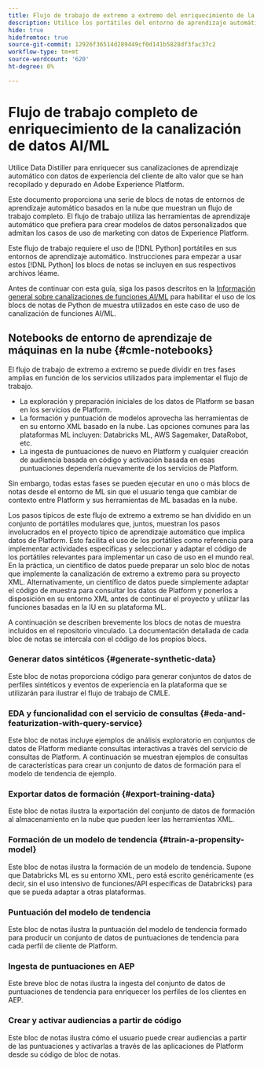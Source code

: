 ```yaml
---
title: Flujo de trabajo de extremo a extremo del enriquecimiento de la canalización de datos AI/ML
description: Utilice los portátiles del entorno de aprendizaje automático basados en la nube para crear un modelo de formación y puntuación que prediga las conversiones de suscripción a partir de los datos de Adobe Experience Platform.
hide: true
hidefromtoc: true
source-git-commit: 12926f36514d289449cf0d141b5828df3fac37c2
workflow-type: tm+mt
source-wordcount: '620'
ht-degree: 0%

---
```


<!-- 
title: Cloud Machine Learning Environment Notebooks
Cloud machine learning environment notebooks
Old title: 
# AI/ML data pipeline enrichment end-to-end workflow
-->

# Flujo de trabajo completo de enriquecimiento de la canalización de datos AI/ML

Utilice Data Distiller para enriquecer sus canalizaciones de aprendizaje automático con datos de experiencia del cliente de alto valor que se han recopilado y depurado en Adobe Experience Platform.

Este documento proporciona una serie de blocs de notas de entornos de aprendizaje automático basados en la nube que muestran un flujo de trabajo completo. El flujo de trabajo utiliza las herramientas de aprendizaje automático que prefiera para crear modelos de datos personalizados que admitan los casos de uso de marketing con datos de Experience Platform.

Este flujo de trabajo requiere el uso de [!DNL Python] portátiles en sus entornos de aprendizaje automático. Instrucciones para empezar a usar estos [!DNL Python] los blocs de notas se incluyen en sus respectivos archivos léame.

Antes de continuar con esta guía, siga los pasos descritos en la [Información general sobre canalizaciones de funciones AI/ML](./overview.md) para habilitar el uso de los blocs de notas de Python de muestra utilizados en este caso de uso de canalización de funciones AI/ML.

## Notebooks de entorno de aprendizaje de máquinas en la nube {#cmle-notebooks}

El flujo de trabajo de extremo a extremo se puede dividir en tres fases amplias en función de los servicios utilizados para implementar el flujo de trabajo.

- La exploración y preparación iniciales de los datos de Platform se basan en los servicios de Platform.
- La formación y puntuación de modelos aprovecha las herramientas de en su entorno XML basado en la nube. Las opciones comunes para las plataformas ML incluyen: Databricks ML, AWS Sagemaker, DataRobot, etc.
- La ingesta de puntuaciones de nuevo en Platform y cualquier creación de audiencia basada en código y activación basada en esas puntuaciones dependería nuevamente de los servicios de Platform.

Sin embargo, todas estas fases se pueden ejecutar en uno o más blocs de notas desde el entorno de ML sin que el usuario tenga que cambiar de contexto entre Platform y sus herramientas de ML basadas en la nube.

Los pasos típicos de este flujo de extremo a extremo se han dividido en un conjunto de portátiles modulares que, juntos, muestran los pasos involucrados en el proyecto típico de aprendizaje automático que implica datos de Platform. Esto facilita el uso de los portátiles como referencia para implementar actividades específicas y seleccionar y adaptar el código de los portátiles relevantes para implementar un caso de uso en el mundo real. En la práctica, un científico de datos puede preparar un solo bloc de notas que implemente la canalización de extremo a extremo para su proyecto XML. Alternativamente, un científico de datos puede simplemente adaptar el código de muestra para consultar los datos de Platform y ponerlos a disposición en su entorno XML antes de continuar el proyecto y utilizar las funciones basadas en la IU en su plataforma ML.

A continuación se describen brevemente los blocs de notas de muestra incluidos en el repositorio vinculado. La documentación detallada de cada bloc de notas se intercala con el código de los propios blocs.

<!-- Below is the meat - the how to (but without links or details) -->

### Generar datos sintéticos {#generate-synthetic-data}

Este bloc de notas proporciona código para generar conjuntos de datos de perfiles sintéticos y eventos de experiencia en la plataforma que se utilizarán para ilustrar el flujo de trabajo de CMLE.

### EDA y funcionalidad con el servicio de consultas {#eda-and-featurization-with-query-service}

Este bloc de notas incluye ejemplos de análisis exploratorio en conjuntos de datos de Platform mediante consultas interactivas a través del servicio de consultas de Platform. A continuación se muestran ejemplos de consultas de características para crear un conjunto de datos de formación para el modelo de tendencia de ejemplo.

### Exportar datos de formación {#export-training-data}

Este bloc de notas ilustra la exportación del conjunto de datos de formación al almacenamiento en la nube que pueden leer las herramientas XML.

### Formación de un modelo de tendencia {#train-a-propensity-model}

Este bloc de notas ilustra la formación de un modelo de tendencia. Supone que Databricks ML es su entorno XML, pero está escrito genéricamente (es decir, sin el uso intensivo de funciones/API específicas de Databricks) para que se pueda adaptar a otras plataformas.

### Puntuación del modelo de tendencia

Este bloc de notas ilustra la puntuación del modelo de tendencia formado para producir un conjunto de datos de puntuaciones de tendencia para cada perfil de cliente de Platform.

### Ingesta de puntuaciones en AEP

Este breve bloc de notas ilustra la ingesta del conjunto de datos de puntuaciones de tendencia para enriquecer los perfiles de los clientes en AEP.

### Crear y activar audiencias a partir de código

Este bloc de notas ilustra cómo el usuario puede crear audiencias a partir de las puntuaciones y activarlas a través de las aplicaciones de Platform desde su código de bloc de notas.
